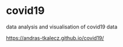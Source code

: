 # covid19
data analysis and visualisation of covid19 data

https://andras-tkalecz.github.io/covid19/
